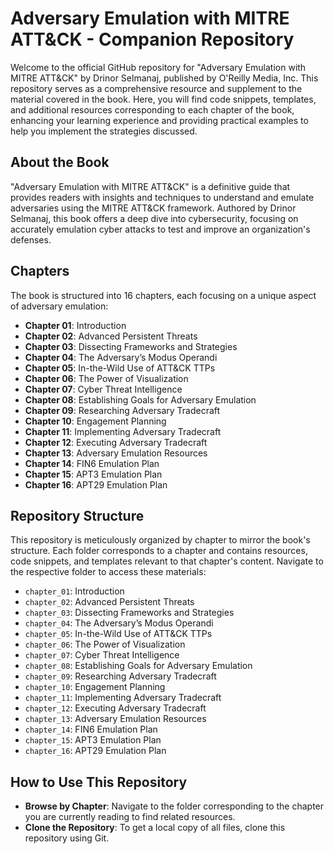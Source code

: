 # Adversary Emulation with MITRE ATT&CK - Companion Repository

Welcome to the official GitHub repository for "Adversary Emulation with MITRE ATT&CK" by Drinor Selmanaj, published by O'Reilly Media, Inc. This repository serves as a comprehensive resource and supplement to the material covered in the book. Here, you will find code snippets, templates, and additional resources corresponding to each chapter of the book, enhancing your learning experience and providing practical examples to help you implement the strategies discussed.

## About the Book

"Adversary Emulation with MITRE ATT&CK" is a definitive guide that provides readers with insights and techniques to understand and emulate adversaries using the MITRE ATT&CK framework. Authored by Drinor Selmanaj, this book offers a deep dive into cybersecurity, focusing on accurately emulation cyber attacks to test and improve an organization's defenses.

## Chapters

The book is structured into 16 chapters, each focusing on a unique aspect of adversary emulation:

- **Chapter 01**: Introduction
- **Chapter 02**: Advanced Persistent Threats
- **Chapter 03**: Dissecting Frameworks and Strategies
- **Chapter 04**: The Adversary’s Modus Operandi
- **Chapter 05**: In-the-Wild Use of ATT&CK TTPs
- **Chapter 06**: The Power of Visualization
- **Chapter 07**: Cyber Threat Intelligence
- **Chapter 08**: Establishing Goals for Adversary Emulation
- **Chapter 09**: Researching Adversary Tradecraft
- **Chapter 10**: Engagement Planning
- **Chapter 11**: Implementing Adversary Tradecraft
- **Chapter 12**: Executing Adversary Tradecraft
- **Chapter 13**: Adversary Emulation Resources
- **Chapter 14**: FIN6 Emulation Plan
- **Chapter 15**: APT3 Emulation Plan
- **Chapter 16**: APT29 Emulation Plan

## Repository Structure

This repository is meticulously organized by chapter to mirror the book's structure. Each folder corresponds to a chapter and contains resources, code snippets, and templates relevant to that chapter's content. Navigate to the respective folder to access these materials:

- `chapter_01`: Introduction
- `chapter_02`: Advanced Persistent Threats
- `chapter_03`: Dissecting Frameworks and Strategies
- `chapter_04`: The Adversary’s Modus Operandi
- `chapter_05`: In-the-Wild Use of ATT&CK TTPs
- `chapter_06`: The Power of Visualization
- `chapter_07`: Cyber Threat Intelligence
- `chapter_08`: Establishing Goals for Adversary Emulation
- `chapter_09`: Researching Adversary Tradecraft
- `chapter_10`: Engagement Planning
- `chapter_11`: Implementing Adversary Tradecraft
- `chapter_12`: Executing Adversary Tradecraft
- `chapter_13`: Adversary Emulation Resources
- `chapter_14`: FIN6 Emulation Plan
- `chapter_15`: APT3 Emulation Plan
- `chapter_16`: APT29 Emulation Plan

## How to Use This Repository

- **Browse by Chapter**: Navigate to the folder corresponding to the chapter you are currently reading to find related resources.
- **Clone the Repository**: To get a local copy of all files, clone this repository using Git.

